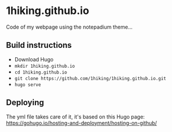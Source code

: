 # 1hiking.github.io

Code of my webpage using the notepadium theme...

## Build instructions

* Download Hugo
* `mkdir 1hiking.github.io`
* `cd 1hiking.github.io`
* `git clone https://github.com/1hiking/1hiking.github.io.git`
* `hugo serve`

## Deploying

The yml file takes care of it, it's based on this Hugo page: <https://gohugo.io/hosting-and-deployment/hosting-on-github/>
